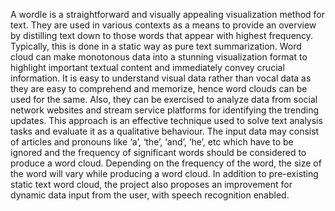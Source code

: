 A wordle is a straightforward and visually appealing visualization method for text. They are used in various contexts as a means to provide an overview by distilling text down to those words that appear with highest frequency. Typically, this is done in a static way as pure text summarization. Word cloud can make monotonous data into a stunning visualization format to highlight important textual content and immediately convey crucial information. It is easy to understand visual data rather than vocal data as they are easy to comprehend and memorize, hence word clouds can be used for the same. Also, they can be exercised to analyze data from social network websites and stream service platforms for identifying the trending updates. This approach is an effective technique used to solve text analysis tasks and evaluate it as a qualitative behaviour. The input data may consist of articles and pronouns like ‘a’, ‘the’, ‘and’, ‘he’, etc which have to be ignored and the frequency of significant words should be considered to produce a word cloud. Depending on the frequency of the word, the size of the word will vary while producing a word cloud. In addition to pre-existing static text word cloud, the project also proposes an improvement for dynamic data input from the user, with speech recognition enabled.
